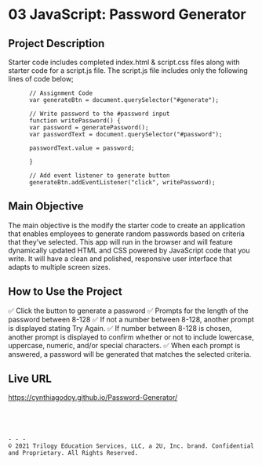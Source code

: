 # 03 JavaScript: Password Generator

## Project Description

Starter code includes completed index.html & script.css files along with starter code for a script.js file. The script.js file includes only the following lines of code below;

          // Assignment Code
          var generateBtn = document.querySelector("#generate");

          // Write password to the #password input
          function writePassword() {
          var password = generatePassword();
          var passwordText = document.querySelector("#password");

          passwordText.value = password;

          }

          // Add event listener to generate button
          generateBtn.addEventListener("click", writePassword);

## Main Objective

The main objective is the modify the starter code to create an application that enables employees to generate random passwords based on criteria that they’ve selected. This app will run in the browser and will feature dynamically updated HTML and CSS powered by JavaScript code that you write. It will have a clean and polished, responsive user interface that adapts to multiple screen sizes.

## How to Use the Project

✅ Click the button to generate a password
✅ Prompts for the length of the password between 8-128
✅ If not a number between 8-128, another prompt is displayed stating Try Again.
✅ If number between 8-128 is chosen, another prompt is displayed to confirm whether or not to include lowercase, uppercase, numeric, and/or special characters.
✅ When each prompt is answered, a password will be generated that matches the selected criteria.

## Live URL
https://cynthiagodoy.github.io/Password-Generator/

```




- - -
© 2021 Trilogy Education Services, LLC, a 2U, Inc. brand. Confidential and Proprietary. All Rights Reserved.
